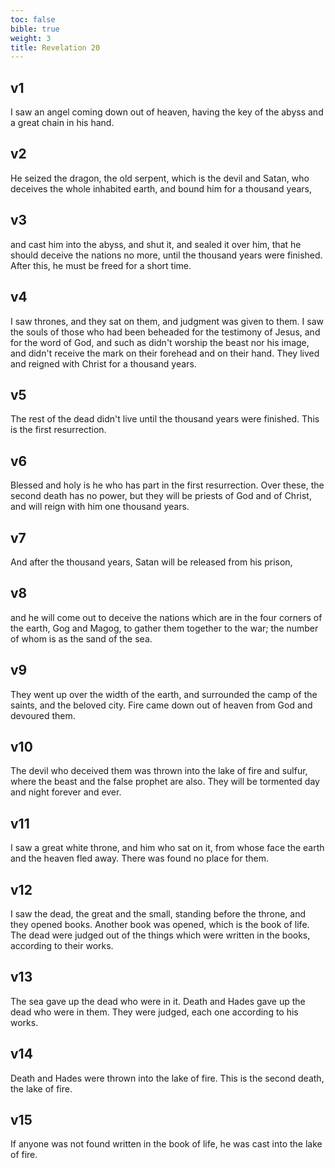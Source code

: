 ```yaml
---
toc: false
bible: true
weight: 3
title: Revelation 20
---
```




## v1 
I saw an angel coming down out of heaven, having the key of the abyss and a great chain in his hand. 

## v2 
He seized the dragon, the old serpent, which is the devil and Satan, who deceives the whole inhabited earth, and bound him for a thousand years, 

## v3 
and cast him into the abyss, and shut it, and sealed it over him, that he should deceive the nations no more, until the thousand years were finished. After this, he must be freed for a short time. 

## v4 
I saw thrones, and they sat on them, and judgment was given to them. I saw the souls of those who had been beheaded for the testimony of Jesus, and for the word of God, and such as didn't worship the beast nor his image, and didn't receive the mark on their forehead and on their hand. They lived and reigned with Christ for a thousand years. 

## v5 
The rest of the dead didn't live until the thousand years were finished. This is the first resurrection. 

## v6 
Blessed and holy is he who has part in the first resurrection. Over these, the second death has no power, but they will be priests of God and of Christ, and will reign with him one thousand years. 

## v7 
And after the thousand years, Satan will be released from his prison, 

## v8 
and he will come out to deceive the nations which are in the four corners of the earth, Gog and Magog, to gather them together to the war; the number of whom is as the sand of the sea. 

## v9 
They went up over the width of the earth, and surrounded the camp of the saints, and the beloved city. Fire came down out of heaven from God and devoured them. 

## v10 
The devil who deceived them was thrown into the lake of fire and sulfur, where the beast and the false prophet are also. They will be tormented day and night forever and ever. 

## v11 
I saw a great white throne, and him who sat on it, from whose face the earth and the heaven fled away. There was found no place for them. 

## v12 
I saw the dead, the great and the small, standing before the throne, and they opened books. Another book was opened, which is the book of life. The dead were judged out of the things which were written in the books, according to their works. 

## v13 
The sea gave up the dead who were in it. Death and Hades gave up the dead who were in them. They were judged, each one according to his works. 

## v14 
Death and Hades were thrown into the lake of fire. This is the second death, the lake of fire. 

## v15 
If anyone was not found written in the book of life, he was cast into the lake of fire.
